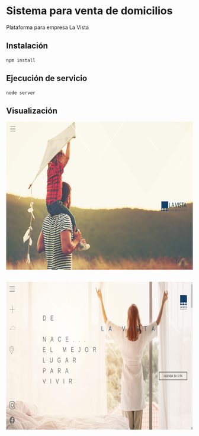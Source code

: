 # Sistema para venta de domicilios
Plataforma para empresa La Vista

## Instalación
```
npm install
```

## Ejecución de servicio
```
node server
```

## Visualización

<p align="center" style="margin-bottom: 30px;">
<img width="100%" height="400" src="public/images/Visualiza_1.png">
</p>

<p align="center">
<img width="100%" height="400" src="public/images/Visualiza_2.png">
</p>

